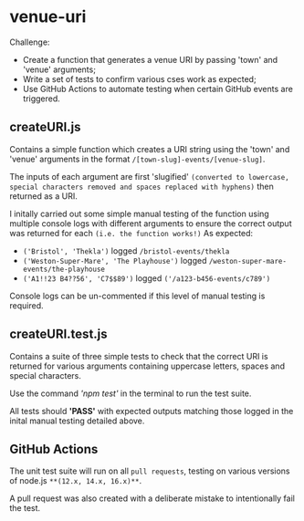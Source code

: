 # venue-uri

Challenge:

- Create a function that generates a venue URI by passing 'town' and 'venue' arguments;
- Write a set of tests to confirm various cses work as expected;
- Use GitHub Actions to automate testing when certain GitHub events are triggered.

## createURI.js

Contains a simple function which creates a URI string using the 'town' and 'venue' arguments in the format `/[town-slug]-events/[venue-slug]`.

The inputs of each argument are first 'slugified' `(converted to lowercase, special characters removed and spaces replaced with hyphens)` then returned as a URI.

I initally carried out some simple manual testing of the function using multiple console logs with different arguments to ensure the correct output was returned for each `(i.e. the function works!)`
As expected:

- `('Bristol', 'Thekla')` logged `/bristol-events/thekla`
- `('Weston-Super-Mare', 'The Playhouse')` logged `/weston-super-mare-events/the-playhouse`
- `('A1!!23 B4??56', 'C7$$89')` logged `('/a123-b456-events/c789')`

Console logs can be un-commented if this level of manual testing is required.

## createURI.test.js

Contains a suite of three simple tests to check that the correct URI is returned for various arguments containing uppercase letters, spaces and special characters.

Use the command _'npm test'_ in the terminal to run the test suite.

All tests should **'PASS'** with expected outputs matching those logged in the inital manual testing detailed above.

## GitHub Actions

The unit test suite will run on all `pull requests`, testing on various versions of node.js `**(12.x, 14.x, 16.x)**`.

A pull request was also created with a deliberate mistake to intentionally fail the test.
